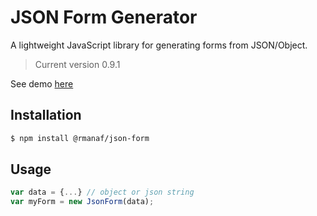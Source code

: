 # JSON Form Generator
A lightweight JavaScript library for generating forms from JSON/Object.
> Current version 0.9.1

See demo [here](https://rmanaf.github.io/json-form/index.html)

## Installation
```bash
$ npm install @rmanaf/json-form
```

## Usage
```js
var data = {...} // object or json string
var myForm = new JsonForm(data);
```
